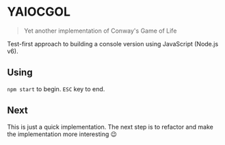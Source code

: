 YAIOCGOL
=========

> Yet another implementation of Conway's Game of Life

Test-first approach to building a console version using JavaScript (Node.js v6).

## Using

`npm start` to begin. `ESC` key to end.

## Next

This is just a quick implementation. The next step is to refactor and make the implementation more interesting :wink:
